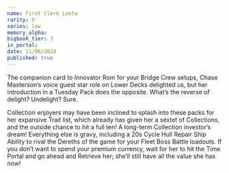```yaml
---
name: First Clerk Leeta
rarity: 5
series: low
memory_alpha:
bigbook_tier: 3
in_portal:
date: 11/06/2024
published: true
---
```


The companion card to Innovator Rom for your Bridge Crew setups, Chase Masterson’s voice guest star role on Lower Decks delighted us, but her introduction in a Tuesday Pack does the opposite. What’s the reverse of delight? Undelight? Sure. 

Collection enjoyers may have been inclined to splash into these packs for her expansive Trait list, which already has given her a sextet of Collections, and the outside chance to hit a full ten! A long-term Collection investor’s dream! Everything else is gravy, including a 20s Cycle Hull Repair Ship Ability to rival the Dereths of the game for your Fleet Boss Battle loadouts. If you don’t want to spend your premium currency, wait for her to hit the Time Portal and go ahead and Retrieve her; she’ll still have all the value she has now!
